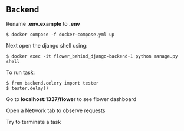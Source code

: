 ## Backend
Rename <b>.env.example</b> to <b>.env</b> 
```
$ docker compose -f docker-compose.yml up
```
Next open the django shell using:

```
$ docker exec -it flower_behind_django-backend-1 python manage.py shell
```
To run task:

```
$ from backend.celery import tester
$ tester.delay()
```
Go to <b>localhost:1337/flower</b> to see flower dashboard

Open a Network tab to observe requests

Try to terminate a task


